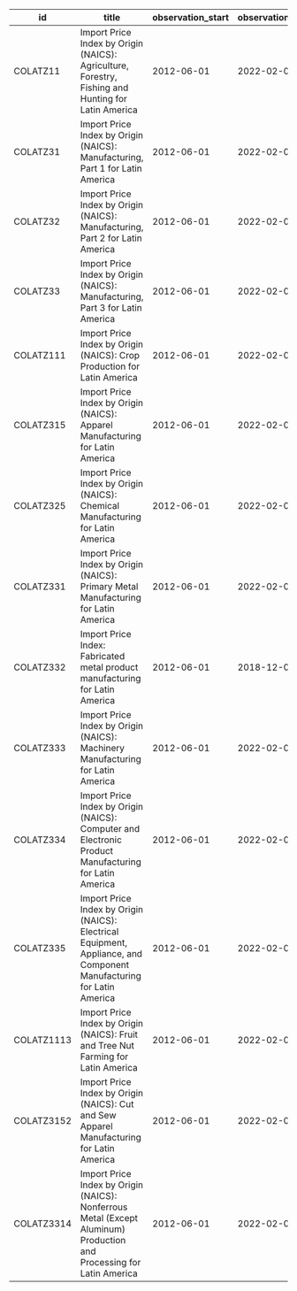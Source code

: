 | id         | title                                                                                                                | observation_start   | observation_end   |
|------------|----------------------------------------------------------------------------------------------------------------------|---------------------|-------------------|
| COLATZ11   | Import Price Index by Origin (NAICS): Agriculture, Forestry, Fishing and Hunting for Latin America                   | 2012-06-01          | 2022-02-01        |
| COLATZ31   | Import Price Index by Origin (NAICS): Manufacturing, Part 1 for Latin America                                        | 2012-06-01          | 2022-02-01        |
| COLATZ32   | Import Price Index by Origin (NAICS): Manufacturing, Part 2 for Latin America                                        | 2012-06-01          | 2022-02-01        |
| COLATZ33   | Import Price Index by Origin (NAICS): Manufacturing, Part 3 for Latin America                                        | 2012-06-01          | 2022-02-01        |
| COLATZ111  | Import Price Index by Origin (NAICS): Crop Production for Latin America                                              | 2012-06-01          | 2022-02-01        |
| COLATZ315  | Import Price Index by Origin (NAICS): Apparel Manufacturing for Latin America                                        | 2012-06-01          | 2022-02-01        |
| COLATZ325  | Import Price Index by Origin (NAICS): Chemical Manufacturing for Latin America                                       | 2012-06-01          | 2022-02-01        |
| COLATZ331  | Import Price Index by Origin (NAICS): Primary Metal Manufacturing for Latin America                                  | 2012-06-01          | 2022-02-01        |
| COLATZ332  | Import Price Index: Fabricated metal product manufacturing for Latin America                                         | 2012-06-01          | 2018-12-01        |
| COLATZ333  | Import Price Index by Origin (NAICS): Machinery Manufacturing for Latin America                                      | 2012-06-01          | 2022-02-01        |
| COLATZ334  | Import Price Index by Origin (NAICS): Computer and Electronic Product Manufacturing for Latin America                | 2012-06-01          | 2022-02-01        |
| COLATZ335  | Import Price Index by Origin (NAICS): Electrical Equipment, Appliance, and Component Manufacturing for Latin America | 2012-06-01          | 2022-02-01        |
| COLATZ1113 | Import Price Index by Origin (NAICS): Fruit and Tree Nut Farming for Latin America                                   | 2012-06-01          | 2022-02-01        |
| COLATZ3152 | Import Price Index by Origin (NAICS): Cut and Sew Apparel Manufacturing for Latin America                            | 2012-06-01          | 2022-02-01        |
| COLATZ3314 | Import Price Index by Origin (NAICS): Nonferrous Metal (Except Aluminum) Production and Processing for Latin America | 2012-06-01          | 2022-02-01        |